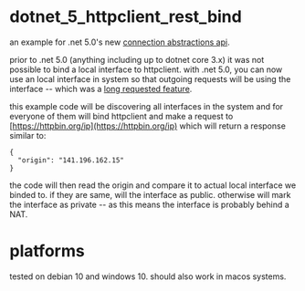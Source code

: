 # dotnet_5_httpclient_rest_bind

an example for .net 5.0's new [connection abstractions api](https://github.com/dotnet/runtime/issues/1793).

prior to .net 5.0 (anything including up to dotnet core 3.x) it was not possible to bind a local interface to httpclient. with .net 5.0, you can now use an local interface in system so that outgoing requests will be using the interface -- which was a [long requested feature](https://github.com/dotnet/runtime/issues/23267).

this example code will be discovering all interfaces in the system and for everyone of them will bind httpclient and make a request to [https://httpbin.org/ip](https://httpbin.org/ip) which will return a response similar to:

```
{
  "origin": "141.196.162.15"
}
```

the code will then read the origin and compare it to actual local interface we binded to. if they are same, will the interface as public. otherwise will mark the interface as private -- as this means the interface is probably behind a NAT. 

# platforms

tested on debian 10 and windows 10. should also work in macos systems.
